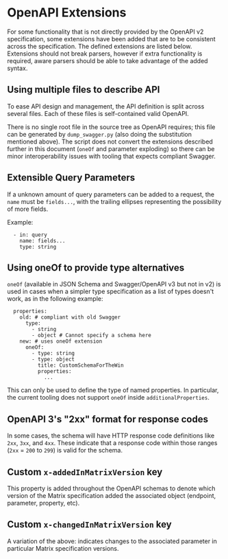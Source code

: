 # OpenAPI Extensions

For some functionality that is not directly provided by the OpenAPI v2
specification, some extensions have been added that are to be consistent
across the specification. The defined extensions are listed below. Extensions
should not break parsers, however if extra functionality is required, aware
parsers should be able to take advantage of the added syntax.

## Using multiple files to describe API

To ease API design and management, the API definition is split across several
files. Each of these files is self-contained valid OpenAPI.

There is no single root file in the source tree as OpenAPI requires; this file
can be generated by `dump_swagger.py` (also doing the substitution mentioned
above). The script does not convert the extensions described further in this
document (`oneOf` and parameter exploding) so there can be minor
interoperability issues with tooling that expects compliant Swagger.

## Extensible Query Parameters

<!-- TODO: Remove and change instances to 'explode' after OpenAPI/Swagger v3 update -->

If a unknown amount of query parameters can be added to a request, the `name`
must be `fields...`, with the trailing ellipses representing the possibility
of more fields.

Example:

```
  - in: query
    name: fields...
    type: string
```

## Using oneOf to provide type alternatives

<!-- TODO: Remove this section after upgrading to OpenAPI v3 -->

`oneOf` (available in JSON Schema and Swagger/OpenAPI v3 but not in v2)
is used in cases when a simpler type specification as a list of types
doesn't work, as in the following example:
```
  properties:
    old: # compliant with old Swagger
      type:
        - string
        - object # Cannot specify a schema here
    new: # uses oneOf extension
      oneOf:
        - type: string
        - type: object
          title: CustomSchemaForTheWin
          properties:
            ...
```
This can only be used to define the type of named properties. In particular,
the current tooling does not support `oneOf` inside `additionalProperties`.

## OpenAPI 3's "2xx" format for response codes

<!-- TODO: Remove this section after upgrading to OpenAPI v3 -->

In some cases, the schema will have HTTP response code definitions like
`2xx`, `3xx`, and `4xx`. These indicate that a response code within those
ranges (`2xx` = `200` to `299`) is valid for the schema.

## Custom `x-addedInMatrixVersion` key

This property is added throughout the OpenAPI schemas to denote which version
of the Matrix specification added the associated object (endpoint, parameter,
property, etc).

## Custom `x-changedInMatrixVersion` key

A variation of the above: indicates changes to the associated parameter in
particular Matrix specification versions.
